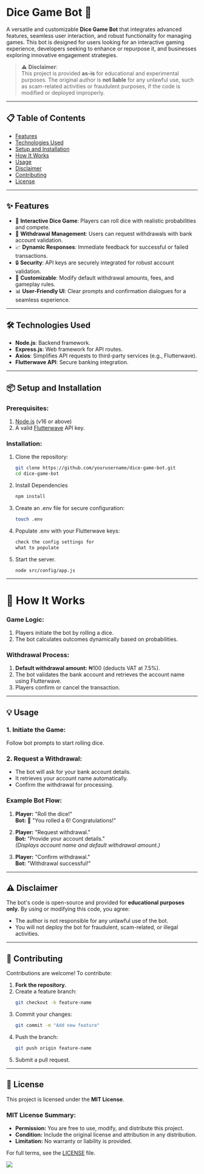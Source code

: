# Dice Game Bot 🎲

A versatile and customizable **Dice Game Bot** that integrates advanced features, seamless user interaction, and robust functionality for managing games. This bot is designed for users looking for an interactive gaming experience, developers seeking to enhance or repurpose it, and businesses exploring innovative engagement strategies.

> ⚠️ **Disclaimer**:  
This project is provided **as-is** for educational and experimental purposes. The original author is **not liable** for any unlawful use, such as scam-related activities or fraudulent purposes, if the code is modified or deployed improperly.

---

## 📋 Table of Contents

- [Features](#features)  
- [Technologies Used](#technologies-used)  
- [Setup and Installation](#setup-and-installation)  
- [How It Works](#how-it-works)  
- [Usage](#usage)  
- [Disclaimer](#disclaimer)  
- [Contributing](#contributing)  
- [License](#license)

---

## ✨ Features

- 🎲 **Interactive Dice Game**: Players can roll dice with realistic probabilities and compete.  
- 🏦 **Withdrawal Management**: Users can request withdrawals with bank account validation.  
- 📈 **Dynamic Responses**: Immediate feedback for successful or failed transactions.  
- 🔒 **Security**: API keys are securely integrated for robust account validation.  
- 🔄 **Customizable**: Modify default withdrawal amounts, fees, and gameplay rules.  
- 📊 **User-Friendly UI**: Clear prompts and confirmation dialogues for a seamless experience.  

---

## 🛠️ Technologies Used

- **Node.js**: Backend framework.  
- **Express.js**: Web framework for API routes.  
- **Axios**: Simplifies API requests to third-party services (e.g., Flutterwave).  
- **Flutterwave API**: Secure banking integration.  

---

## 📦 Setup and Installation

### Prerequisites:
1. [Node.js](https://nodejs.org) (v16 or above)  
2. A valid [Flutterwave](https://www.flutterwave.com/) API key.  

### Installation:
1. Clone the repository:  
   ```bash
   git clone https://github.com/yourusername/dice-game-bot.git
   cd dice-game-bot
2. Install Dependencies
   ```bash
   npm install
3. Create an .env file for secure configuration:
   ```bash
   touch .env
4. Populate .env with your Flutterwave keys:
   ```bash
   check the config settings for 
   what to populate
5. Start the server. 
   ```bash
   node src/config/app.js

---

# 🚀 How It Works

### Game Logic:
1. Players initiate the bot by rolling a dice.
2. The bot calculates outcomes dynamically based on probabilities.

### Withdrawal Process:
1. **Default withdrawal amount:** ₦100 (deducts VAT at 7.5%).
2. The bot validates the bank account and retrieves the account name using Flutterwave.
3. Players confirm or cancel the transaction.

---

## 💡 Usage

### 1. Initiate the Game:
Follow bot prompts to start rolling dice.

### 2. Request a Withdrawal:
- The bot will ask for your bank account details.
- It retrieves your account name automatically.
- Confirm the withdrawal for processing.

### Example Bot Flow:
1. **Player:** "Roll the dice!"  
   **Bot:** 🎲 "You rolled a 6! Congratulations!"

2. **Player:** "Request withdrawal."  
   **Bot:** "Provide your account details."  
   *(Displays account name and default withdrawal amount.)*

3. **Player:** "Confirm withdrawal."  
   **Bot:** "Withdrawal successful!"

---

## ⚠️ Disclaimer

The bot's code is open-source and provided for **educational purposes only.** By using or modifying this code, you agree:
- The author is not responsible for any unlawful use of the bot.
- You will not deploy the bot for fraudulent, scam-related, or illegal activities.

---

## 🤝 Contributing

Contributions are welcome! To contribute:
1. **Fork the repository.**
2. Create a feature branch:  
   ```bash
   git checkout -b feature-name
3. Commit your changes: 
   ```bash
   git commit -m "Add new feature"
4. Push the branch: 
   ```bash
   git push origin feature-name
5. Submit a pull request. 

---

## 📝 License

This project is licensed under the **MIT License**.

### MIT License Summary:
- **Permission:** You are free to use, modify, and distribute this project.
- **Condition:** Include the original license and attribution in any distribution.
- **Limitation:** No warranty or liability is provided.

For full terms, see the [LICENSE](LICENSE) file.

[![](https://visitcount.itsvg.in/api?id=tamecalm&label=Page%20Views&pretty=true)](https://visitcount.itsvg.in)
